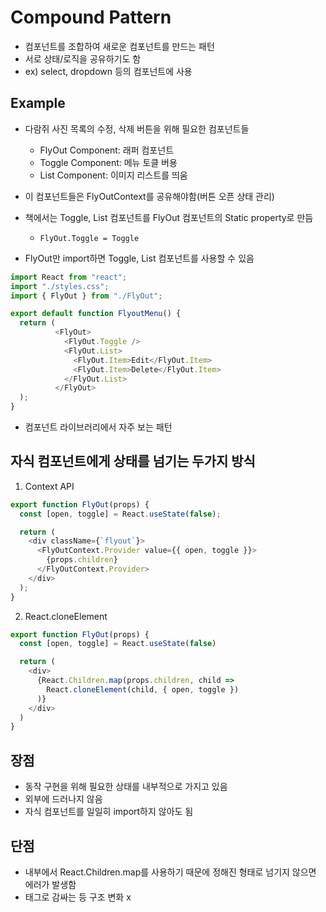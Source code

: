 # Compound Pattern

* 컴포넌트를 조합하여 새로운 컴포넌트를 만드는 패턴
* 서로 상태/로직을 공유하기도 함
* ex) select, dropdown 등의 컴포넌트에 사용

## Example 
* 다람쥐 사진 목록의 수정, 삭제 버튼을 위해 필요한 컴포넌트들
  * FlyOut Component: 래퍼 컴포넌트
  * Toggle Component: 메뉴 토클 버용
  * List Component: 이미지 리스트를 띄움 

* 이 컴포넌트들은 FlyOutContext를 공유해야함(버튼 오픈 상태 관리)
* 책에서는 Toggle, List 컴포넌트를 FlyOut 컴포넌트의 Static property로 만듬
   * `FlyOut.Toggle = Toggle`

* FlyOut만 import하면 Toggle, List 컴포넌트를 사용할 수 있음
```js
import React from "react";
import "./styles.css";
import { FlyOut } from "./FlyOut";

export default function FlyoutMenu() {
  return (
          <FlyOut>
            <FlyOut.Toggle />
            <FlyOut.List>
              <FlyOut.Item>Edit</FlyOut.Item>
              <FlyOut.Item>Delete</FlyOut.Item>
            </FlyOut.List>
          </FlyOut>
  );
}

```

* 컴포넌트 라이브러리에서 자주 보는 패턴

## 자식 컴포넌트에게 상태를 넘기는 두가지 방식
1. Context API

```js
export function FlyOut(props) {
  const [open, toggle] = React.useState(false);

  return (
    <div className={`flyout`}>
      <FlyOutContext.Provider value={{ open, toggle }}>
        {props.children}
      </FlyOutContext.Provider>
    </div>
  );
}
```
2. React.cloneElement
```js
export function FlyOut(props) {
  const [open, toggle] = React.useState(false)

  return (
    <div>
      {React.Children.map(props.children, child =>
        React.cloneElement(child, { open, toggle })
      )}
    </div>
  )
}
```
## 장점
* 동작 구현을 위해 필요한 상태를 내부적으로 가지고 있음
* 외부에 드러나지 않음
* 자식 컴포넌트를 일일히 import하지 않아도 됨

## 단점
* 내부에서 React.Children.map를 사용하기 때문에 정해진 형태로 넘기지 않으면 에러가 발생함
* <div> 태그로 감싸는 등 구조 변화 x